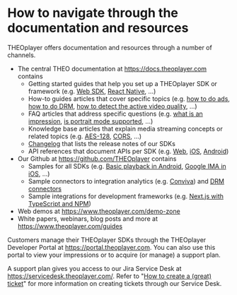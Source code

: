 # How to navigate through the documentation and resources

THEOplayer offers documentation and resources through a number of channels.

- The central THEO documentation at https://docs.theoplayer.com contains
  - Getting started guides that help you set up a THEOplayer SDK or framework (e.g. [Web SDK](../getting-started/01-sdks/01-web/00-getting-started.mdx), [React Native](../external/react-native-theoplayer/doc/getting-started.md), ...)
  - How-to guides articles that cover specific topics (e.g. [how to do ads](../how-to-guides/01-ads/00-introduction.md), [how to do DRM](../how-to-guides/04-drm/00-introduction.md), [how to detect the active video quality](../how-to-guides/06-mediatrack/04-how-to-detect-video-track-qualities.md), ...)
  - FAQ articles that address specific questions (e.g. [what is an impression](12-what-is-an-impression.md), [is portrait mode supported](61-is-portrait-mode-supported.md), ...)
  - Knowledge base articles that explain media streaming concepts or related topics (e.g. [AES-128](../knowledge-base/02-content-protection/02-aes-128-encryption.md), [CORS](../knowledge-base/05-cors/00-introduction.md), ...)
  - [Changelog](../changelog.md) that lists the release notes of our SDKs
  - API references that document APIs per SDK (e.g. [Web](pathname:///theoplayer/v9/api-reference/web/), [iOS](pathname:///theoplayer/v9/api-reference/ios/), [Android](pathname:///theoplayer/v9/api-reference/android/))
- Our Github at https://github.com/THEOplayer contains
  - Samples for all SDKs (e.g. [Basic playback in Android](https://github.com/THEOplayer/samples-android-sdk/tree/master/Basic-Playback), [Google IMA in iOS](https://github.com/THEOplayer/samples-ios-sdk/tree/master/Google-IMA), ...)
  - Sample connectors to integration analytics (e.g. [Conviva](https://github.com/THEOplayer/sample-conviva-analytics-html5-sdk)) and [DRM connectors](https://github.com/THEOplayer/samples-drm-integration)
  - Sample integrations for development frameworks (e.g. [Next.js with TypeScript and NPM](https://github.com/THEOplayer/samples-nextjs/tree/master/typescript-npm))
- Web demos at https://www.theoplayer.com/demo-zone
- White papers, webinars, blog posts and more at https://www.theoplayer.com/guides

Customers manage their THEOplayer SDKs through the THEOplayer Developer Portal at https://portal.theoplayer.com.
You can also use this portal to view your impressions or to acquire (or manage) a support plan.

A support plan gives you access to our Jira Service Desk at https://servicedesk.theoplayer.com/.
Refer to "[How to create a (great) ticket](69-how-to-create-a-ticket.md)" for more information on creating tickets through our Service Desk.
